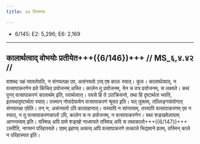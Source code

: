```yaml
---
title: ३७ टिप्पणयः

---
```

- 6/145: E2: 5,296; E6: 2,169

____________________________________________


## कालार्थत्वाद् वोभयोः प्रतीयेत+++({6/146})+++ // MS_६,४.४२ //

वाशब्दः पक्षं व्यावर्तयति, न संनयत्पक्ष एव, असंनयतो ऽप्य् एष कालः स्यात्। कुतः। कालार्थत्वात्, न वत्सापाकरणेन व्रते किंचित् प्रयोजनम् अस्ति। कालेन तु प्रयोजनम्, येन च तत्र प्रयोजनम्, स लक्ष्यते। कथं पुनर् वत्सापाकरणं कालार्थम् इति, परार्थत्वात्। पयसे हि ते ऽपाक्रियन्ते, तथा हि दृष्टार्थता भवति, इतरथादृष्टार्थता स्यात्। तस्मान् नोपादेयत्वेन वत्सापाकरणं श्रूयत इति। यत् तूक्तम्, तल्लिङ्गसंयोगात् संनयत्पक्ष एवेति। तन् न, असंनयतो ऽपि कालाहानात्। यस्यापि न सांनाय्यम्, तस्यापि वत्सापाकरणम् एव न स्यात्, न तु वत्सापाकरणकालो ऽपि, कालेन च नः प्रयोजनम्, न वत्सापाकरणेन। यथा शङ्खवेलायाम् आगन्तव्यम् इति। यस्मिन्न् अपि ग्रामे शङ्खो नाध्मायते तस्मिन्न् अपि स तथाकालो+++({6/147})+++ ऽस्तीति, नागमनं परिहास्यते। एवम् इहाप्य् असत्य् अपि वत्सापाकरणे तत्काले भिद्यमाने व्रतम्, तस्मिन् काले न परिहास्यत इति।
